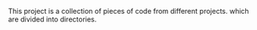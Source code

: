 This project is a collection of pieces of code from different projects. which are divided into directories.

